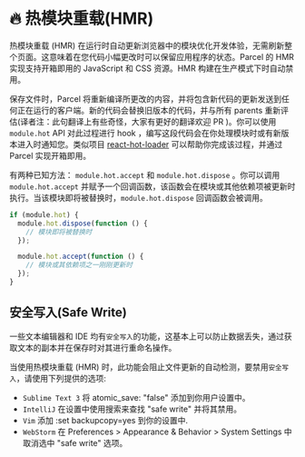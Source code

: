 # 🔥 热模块重载(HMR)

热模块重载 (HMR) 在运行时自动更新浏览器中的模块优化开发体验，无需刷新整个页面。这意味着在您代码小幅更改时可以保留应用程序的状态。Parcel 的 HMR 实现支持开箱即用的 JavaScript 和 CSS 资源。HMR 构建在生产模式下时自动禁用。

保存文件时，Parcel 将重新编译所更改的内容，并将包含新代码的更新发送到任何正在运行的客户端。新的代码会替换旧版本的代码，并与所有 parents 重新评估(译者注：此句翻译上有些奇怪，大家有更好的翻译欢迎 PR )。你可以使用 `module.hot` API 对此过程进行 hook ，编写这段代码会在你处理模块时或有新版本进入时通知您。类似项目 [react-hot-loader](https://github.com/gaearon/react-hot-loader) 可以帮助你完成该过程，并通过 Parcel 实现开箱即用。

有两种已知方法： `module.hot.accept` 和 `module.hot.dispose` 。你可以调用 `module.hot.accept` 并赋予一个回调函数，该函数会在模块或其他依赖项被更新时执行。当该模块即将被替换时，`module.hot.dispose` 回调函数会被调用。

```javascript
if (module.hot) {
  module.hot.dispose(function () {
    // 模块即将被替换时
  });

  module.hot.accept(function () {
    // 模块或其依赖项之一刚刚更新时
  });
}
```

## 安全写入(Safe Write)
一些文本编辑器和 IDE 均有`安全写入`的功能，这基本上可以防止数据丢失，通过获取文本的副本并在保存时对其进行重命名操作。

当使用热模块重载 (HMR) 时，此功能会阻止文件更新的自动检测，要禁用`安全写入`，请使用下列提供的选项:

* `Sublime Text 3` 将 atomic_save: "false" 添加到你用户设置中。
* `IntelliJ` 在设置中使用搜索来查找 "safe write" 并将其禁用。
* `Vim` 添加 :set backupcopy=yes 到你的设置中.
* `WebStorm` 在 Preferences > Appearance & Behavior > System Settings 中取消选中 "safe write" 选项。
